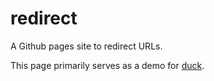# redirect
A Github pages site to redirect URLs.

This page primarily serves as a demo for [duck](https://github.com/pid1/duck).
